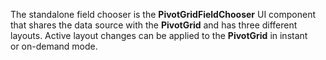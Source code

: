 The standalone field chooser is&nbsp;the&nbsp;**PivotGridFieldChooser** UI component that shares the data source with the **PivotGrid** and has three different layouts. Active layout changes can be&nbsp;applied to&nbsp;the **PivotGrid** in&nbsp;instant or&nbsp;on-demand mode.